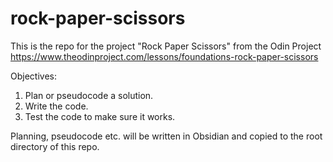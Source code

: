 # rock-paper-scissors

This is the repo for the project "Rock Paper Scissors" from the Odin Project https://www.theodinproject.com/lessons/foundations-rock-paper-scissors

Objectives:
1. Plan or pseudocode a solution.
2. Write the code.
3. Test the code to make sure it works.

Planning, pseudocode etc. will be written in Obsidian and copied to the root directory of this repo.